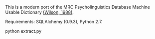 This is a modern port of the MRC Psycholinguistics Database Machine Usable Dictionary [(Wilson, 1988)](http://websites.psychology.uwa.edu.au/school/MRCDatabase/mrc2.html).

Requirements: SQLAlchemy (0.9.3), Python 2.7.

python extract.py
